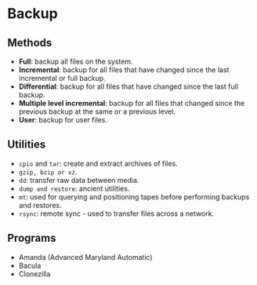 # Backup
## Methods
- **Full**: backup all files on the system.
- **Incremental**: backup for all files that have changed since the last incremental or full backup.
- **Differential**: backup for all files that have changed since the last full backup.
- **Multiple level incremental**: backup for all files that changed since the previous backup at the same or a previous level.
- **User**: backup for user files.
## Utilities
- `cpio` and `tar`: create and extract archives of files.
- `gzip, bzip or xz`.
- `dd`: transfer raw data between media.
- `dump and restore`: ancient utilities.
- `mt`: used for querying and positioning tapes before performing backups and restores.
- `rsync`: remote sync - used to transfer files across a network.
## Programs
- Amanda (Advanced Maryland Automatic)
- Bacula
- Clonezilla